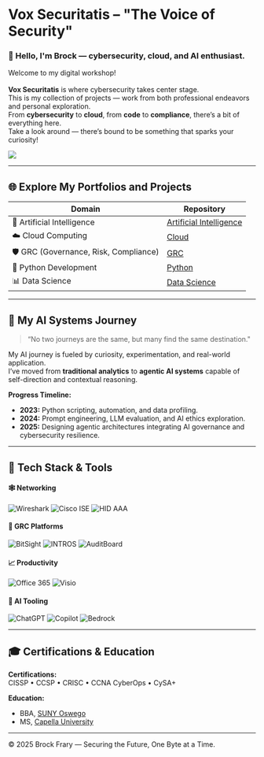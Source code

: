 # **Vox Securitatis – "The Voice of Security"**

### 🚀 Hello, I'm Brock — cybersecurity, cloud, and AI enthusiast.
Welcome to my digital workshop!<br><br>
**Vox Securitatis** is where cybersecurity takes center stage.  
This is my collection of projects — work from both professional endeavors and personal exploration.  
From **cybersecurity** to **cloud**, from **code** to **compliance**, there’s a bit of everything here.  
Take a look around — there’s bound to be something that sparks your curiosity!

<a href="https://linkedin.com/in/brockfrary" target="_blank" rel="noopener noreferrer">
    <img src="https://img.shields.io/badge/-Connect%20on%20LinkedIn-0072b1?&style=for-the-badge&logo=linkedin&logoColor=white">
</a>

---

## 🌐 Explore My Portfolios and Projects

| Domain | Repository |
|---------|-------------|
| 🧠 Artificial Intelligence | <a href="https://github.com/VoxSecuritatis/Artificial-Intelligence">Artificial Intelligence</a> |
| ☁️ Cloud Computing | <a href="https://github.com/VoxSecuritatis/Cloud">Cloud</a> |
| 🛡️ GRC (Governance, Risk, Compliance) | <a href="https://github.com/VoxSecuritatis/GRC">GRC</a> |
| 🐍 Python Development | <a href="https://github.com/VoxSecuritatis/Python">Python</a> |
| 📊 Data Science | <a href="https://github.com/VoxSecuritatis/data-science">Data Science</a> |

---

## 🧭 My AI Systems Journey
> “No two journeys are the same, but many find the same destination."

My AI journey is fueled by curiosity, experimentation, and real-world application.  
I’ve moved from **traditional analytics** to **agentic AI systems** capable of self-direction and contextual reasoning.

**Progress Timeline:**
- **2023:** Python scripting, automation, and data profiling.  
- **2024:** Prompt engineering, LLM evaluation, and AI ethics exploration.  
- **2025:** Designing agentic architectures integrating AI governance and cybersecurity resilience.  

---

## 🧰 Tech Stack & Tools

#### 🕸️ Networking
![Wireshark](https://img.shields.io/badge/-Wireshark-1679A7?&style=for-the-badge&logo=Wireshark&logoColor=white)
![Cisco ISE](https://img.shields.io/badge/-Cisco%20ISE-1BA0D7?&style=for-the-badge&logo=cisco&logoColor=white)
![HID AAA](https://img.shields.io/badge/-HID%20AAA-0064B0?&style=for-the-badge&logo=hid&logoColor=white)

#### 🧩 GRC Platforms
![BitSight](https://img.shields.io/badge/-BitSight-1A477C?&style=for-the-badge&logo=bitsight&logoColor=white)
![INTROS](https://img.shields.io/badge/-INTROS-003366?&style=for-the-badge&logoColor=white)
![AuditBoard](https://img.shields.io/badge/-AuditBoard-0053CE?&style=for-the-badge&logo=auditboard&logoColor=white)

#### 📈 Productivity
![Office 365](https://img.shields.io/badge/-Microsoft%20Office%20365-D83B01?&style=for-the-badge&logo=microsoftoffice&logoColor=white)
![Visio](https://img.shields.io/badge/-Microsoft%20Visio-3955A3?&style=for-the-badge&logo=microsoftvisio&logoColor=white)

#### 🤖 AI Tooling
![ChatGPT](https://img.shields.io/badge/-ChatGPT-10A37F?&style=for-the-badge&logo=openai&logoColor=white)
![Copilot](https://img.shields.io/badge/-Microsoft%20Copilot-258FFA?&style=for-the-badge&logo=microsoft&logoColor=white)
![Bedrock](https://img.shields.io/badge/-Amazon%20Bedrock-232F3E?&style=for-the-badge&logo=amazonaws&logoColor=white)

---

## 🎓 Certifications & Education

**Certifications:**  
CISSP • CCSP • CRISC • CCNA CyberOps • CySA+  

**Education:**  
- BBA, [SUNY Oswego](https://www.google.com/search?q=SUNY+at+Oswego+Bachelors+Business+Administration+degree)  
- MS, [Capella University](https://www.google.com/search?q=capella+university+masters+of+information+security+degree)

---

© 2025 Brock Frary — Securing the Future, One Byte at a Time.
